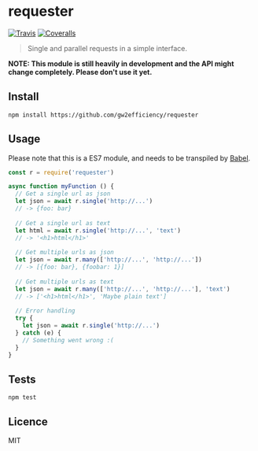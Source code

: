 # requester

[![Travis](https://img.shields.io/travis/gw2efficiency/requester.svg?style=flat-square)](https://travis-ci.org/gw2efficiency/requester)
[![Coveralls](https://img.shields.io/coveralls/gw2efficiency/requester/master.svg?style=flat-square)](https://coveralls.io/github/gw2efficiency/requester?branch=master)

> Single and parallel requests in a simple interface.

**NOTE: This module is still heavily in development and the API might change completely. Please don't use it yet.**

## Install

```
npm install https://github.com/gw2efficiency/requester
```

## Usage

Please note that this is a ES7 module, and needs to be transpiled by [Babel](https://github.com/babel/babel).

```js
const r = require('requester')

async function myFunction () {
  // Get a single url as json
  let json = await r.single('http://...')
  // -> {foo: bar}
	
  // Get a single url as text
  let html = await r.single('http://...', 'text')
  // -> '<h1>html</h1>'
	
  // Get multiple urls as json
  let json = await r.many(['http://...', 'http://...'])
  // -> [{foo: bar}, {foobar: 1}]
	
  // Get multiple urls as text
  let json = await r.many(['http://...', 'http://...'], 'text')
  // -> ['<h1>html</h1>', 'Maybe plain text']
	
  // Error handling
  try {
	let json = await r.single('http://...')
  } catch (e) {
	// Something went wrong :(
  }
}

```

## Tests

```
npm test
```

## Licence

MIT
